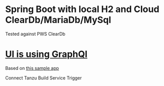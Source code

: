 # Spring Boot with local H2 and Cloud ClearDb/MariaDb/MySql

Tested against PWS ClearDb

# [UI is using GraphQl](http://localhost:8080/gui)

Based on [this sample app](https://github.com/leangen/graphql-spqr-samples)

Connect Tanzu Build Service Trigger
